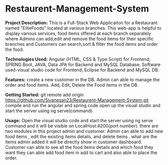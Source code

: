 # Restaurent-Management-System

**Project Description:**
  This is a Full-Stack Web Applicaiton for a Restaurant named "EliteFoods" located at various branches. This web-app is helpful to display various services, food items offered at each branch separately where Admins can add,edit and remove the food items for their specific branches and Customers can search,sort & filter the food items and order the food. 
  
**Technologies Used:** 
    Angular (HTML, CSS & Type Script) for Frontend; 
    SPRING Boot, JAVA, Data JPA for Backend and MySQL Database. 
    Software used-visual studio code for Frontend, Eclipse for Backend and MySQL DB.
  
**Features:**
    create a new customer in the DB.
    Admin can able to manage the order and food items.
    Add, Edit, Delete the Food items in the DB.
    
    
**Getting Started:**
     git remote add origin https://github.com/Sivanesan23/Restaurent-Management-System.git
     compile and run the angular and spring code
     open up the visual studio and start the server using ng serve(command)
        
**Usage:**
    Open the visual studio code and start the server using ng serve command and it will be visible on LocalHost:4200(port number). there are two modules in this project admin and customer.
    Admin can able to add new food items , edit the existing items details, and delete items . what are the items admin added it will be directly show in customer dashboard.
    Customer can able to see all the food items details and which food they want they can able add food item in add to cart and also able to place the order.
